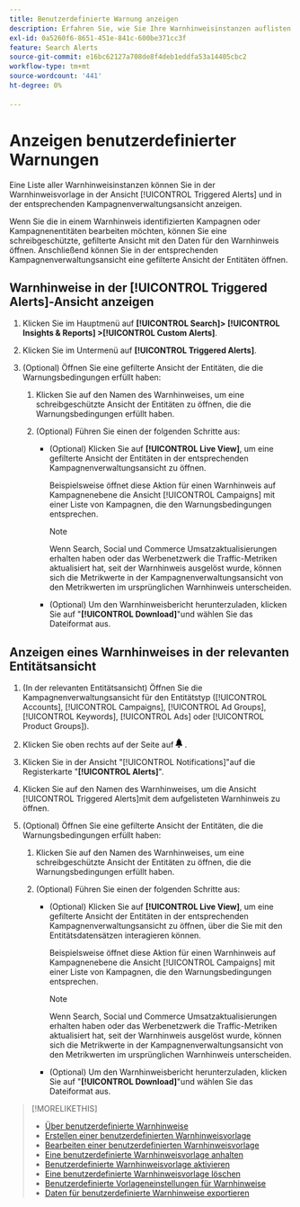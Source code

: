 ```yaml
---
title: Benutzerdefinierte Warnung anzeigen
description: Erfahren Sie, wie Sie Ihre Warnhinweisinstanzen auflisten.
exl-id: 0a5260f6-8651-451e-841c-600be371cc3f
feature: Search Alerts
source-git-commit: e16bc62127a708de8f4deb1eddfa53a14405cbc2
workflow-type: tm+mt
source-wordcount: '441'
ht-degree: 0%

---
```


# Anzeigen benutzerdefinierter Warnungen

Eine Liste aller Warnhinweisinstanzen können Sie in der Warnhinweisvorlage in der Ansicht [!UICONTROL Triggered Alerts] und in der entsprechenden Kampagnenverwaltungsansicht anzeigen.

Wenn Sie die in einem Warnhinweis identifizierten Kampagnen oder Kampagnenentitäten bearbeiten möchten, können Sie eine schreibgeschützte, gefilterte Ansicht mit den Daten für den Warnhinweis öffnen. Anschließend können Sie in der entsprechenden Kampagnenverwaltungsansicht eine gefilterte Ansicht der Entitäten öffnen.

## Warnhinweise in der [!UICONTROL Triggered Alerts]-Ansicht anzeigen

1. Klicken Sie im Hauptmenü auf **[!UICONTROL Search]> [!UICONTROL Insights & Reports] >[!UICONTROL Custom Alerts]**.

1. Klicken Sie im Untermenü auf **[!UICONTROL Triggered Alerts]**.

1. (Optional) Öffnen Sie eine gefilterte Ansicht der Entitäten, die die Warnungsbedingungen erfüllt haben:

   1. Klicken Sie auf den Namen des Warnhinweises, um eine schreibgeschützte Ansicht der Entitäten zu öffnen, die die Warnungsbedingungen erfüllt haben.

   1. (Optional) Führen Sie einen der folgenden Schritte aus:

      * (Optional) Klicken Sie auf **[!UICONTROL Live View]**, um eine gefilterte Ansicht der Entitäten in der entsprechenden Kampagnenverwaltungsansicht zu öffnen.

        Beispielsweise öffnet diese Aktion für einen Warnhinweis auf Kampagnenebene die Ansicht [!UICONTROL Campaigns] mit einer Liste von Kampagnen, die den Warnungsbedingungen entsprechen.

        >[!NOTE]
        >
        >Wenn Search, Social und Commerce Umsatzaktualisierungen erhalten haben oder das Werbenetzwerk die Traffic-Metriken aktualisiert hat, seit der Warnhinweis ausgelöst wurde, können sich die Metrikwerte in der Kampagnenverwaltungsansicht von den Metrikwerten im ursprünglichen Warnhinweis unterscheiden.

      * (Optional) Um den Warnhinweisbericht herunterzuladen, klicken Sie auf &quot;**[!UICONTROL Download]**&quot;und wählen Sie das Dateiformat aus.

## Anzeigen eines Warnhinweises in der relevanten Entitätsansicht

1. (In der relevanten Entitätsansicht) Öffnen Sie die Kampagnenverwaltungsansicht für den Entitätstyp ([!UICONTROL Accounts], [!UICONTROL Campaigns], [!UICONTROL Ad Groups], [!UICONTROL Keywords], [!UICONTROL Ads] oder [!UICONTROL Product Groups]).

1. Klicken Sie oben rechts auf der Seite auf ![Benachrichtigungen](/help/search-social-commerce/assets/notifications-panel.png "Benachrichtigungen") .

1. Klicken Sie in der Ansicht &quot;[!UICONTROL Notifications]&quot;auf die Registerkarte &quot;**[!UICONTROL Alerts]**&quot;.

1. Klicken Sie auf den Namen des Warnhinweises, um die Ansicht [!UICONTROL Triggered Alerts]mit dem aufgelisteten Warnhinweis zu öffnen.

1. (Optional) Öffnen Sie eine gefilterte Ansicht der Entitäten, die die Warnungsbedingungen erfüllt haben:

   1. Klicken Sie auf den Namen des Warnhinweises, um eine schreibgeschützte Ansicht der Entitäten zu öffnen, die die Warnungsbedingungen erfüllt haben.

   1. (Optional) Führen Sie einen der folgenden Schritte aus:

      * (Optional) Klicken Sie auf **[!UICONTROL Live View]**, um eine gefilterte Ansicht der Entitäten in der entsprechenden Kampagnenverwaltungsansicht zu öffnen, über die Sie mit den Entitätsdatensätzen interagieren können.

        Beispielsweise öffnet diese Aktion für einen Warnhinweis auf Kampagnenebene die Ansicht [!UICONTROL Campaigns] mit einer Liste von Kampagnen, die den Warnungsbedingungen entsprechen.

        >[!NOTE]
        >
        >Wenn Search, Social und Commerce Umsatzaktualisierungen erhalten haben oder das Werbenetzwerk die Traffic-Metriken aktualisiert hat, seit der Warnhinweis ausgelöst wurde, können sich die Metrikwerte in der Kampagnenverwaltungsansicht von den Metrikwerten im ursprünglichen Warnhinweis unterscheiden.

      * (Optional) Um den Warnhinweisbericht herunterzuladen, klicken Sie auf &quot;**[!UICONTROL Download]**&quot;und wählen Sie das Dateiformat aus.


>[!MORELIKETHIS]
>
>* [Über benutzerdefinierte Warnhinweise](alert-about.md)
>* [Erstellen einer benutzerdefinierten Warnhinweisvorlage](alert-template-create.md)
>* [Bearbeiten einer benutzerdefinierten Warnhinweisvorlage](alert-template-edit.md)
>* [Eine benutzerdefinierte Warnhinweisvorlage anhalten](alert-template-pause.md)
>* [Benutzerdefinierte Warnhinweisvorlage aktivieren](alert-template-activate.md)
>* [Eine benutzerdefinierte Warnhinweisvorlage löschen](alert-template-delete.md)
>* [Benutzerdefinierte Vorlageneinstellungen für Warnhinweise](alert-template-settings.md)
>* [Daten für benutzerdefinierte Warnhinweise exportieren](alert-export-data.md)
